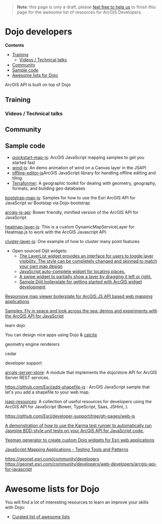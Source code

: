 > **Note**: this page is only a draft, please [feel free to help us](https://github.com/hhkaos/awesome-arcgis#contributions) to finish this page for the awesome list of resources for ArcGIS Developers.

# Dojo developers
<!-- START doctoc generated TOC please keep comment here to allow auto update -->
<!-- DON'T EDIT THIS SECTION, INSTEAD RE-RUN doctoc TO UPDATE -->
**Contents**

  - [Training](#training)
    - [Videos / Technical talks](#videos--technical-talks)
  - [Community](#community)
  - [Sample code](#sample-code)
- [Awesome lists for Dojo](#awesome-lists-for-dojo)

<!-- END doctoc generated TOC please keep comment here to allow auto update -->

ArcGIS API is built on top of Dojo

## Training
### Videos / Technical talks
## Community
## Sample code
* [quickstart-map-js](https://github.com/Esri/quickstart-map-js): ArcGIS JavaScript mapping samples to get you started fast
* [wind-js](https://github.com/Esri/wind-js): An demo animation of wind on a Canvas layer in the JSAPI
* [offline-editor-js](https://github.com/Esri/offline-editor-js)ArcGIS JavaScript library for handling offline editing and tiling.
* [Terraformer](https://github.com/Esri/Terraformer): A geographic toolkit for dealing with geometry, geography, formats, and building geo databases

[bootstrap-map-js](https://github.com/Esri/dojo-bootstrap-map-js): Samples for how to use the Esri ArcGIS API for JavaScript w/ Bootstap via Dojo-bootstrap

[arcgis-js-api](https://github.com/Esri/arcgis-js-api): Bower friendly, minified version of the ArcGIS API for JavaScript

[heatmap-layer-js](https://github.com/Esri/heatmap-layer-js): This is a custom DynamicMapServiceLayer for Heatmap.js to work with the ArcGIS Javascript API.

[cluster-layer-js](https://github.com/Esri/cluster-layer-js): One example of how to cluster many point features


* Open sourced Dijit widgets:
  * [The LayerList widget provides an interface for users to toggle layer visibility. The style can be completely changed and skinned to match your own map design](https://github.com/Esri/arcgis-dijit-layer-list)
  * [JavaScript auto-complete widget for locating places.](https://github.com/Esri/arcgis-dijit-geocoder-js)
  * [A swipe widget to partially show a layer by dragging it left or right.](https://github.com/Esri/arcgis-dijit-layer-swipe-js)
  * [Sample Dijit boilerplate for getting started with ArcGIS widget development](https://github.com/Esri/arcgis-dijit-sample-js)

[Responsive map viewer boilerplate for ArcGIS JS API based web mapping applications](https://github.com/Esri/responsive-map-js)


[Samples: Fly in space and look across the sea: demos and experiments with the ArcGIS API for JavaScript](https://github.com/jwasilgeo/esri-experiments)

learn dojo

You can design nice apps using Dojo & [calcite](../calcite)

geometry engine
renderers

cedar

developer support

[arcgis-server-store](https://github.com/thollingshead/arcgis-server-store):
A module that implements the dojo/store API for ArcGIS Server REST services.

https://github.com/Esri/add-shapefile-js : ArcGIS JavaScript sample that let's you add a shapefile to your web map.

[jsapi-resources](https://github.com/Esri/jsapi-resources): A collection of useful resources for developers using the ArcGIS API for JavaScript (Bower, TypeScript, Saas, JSHint, ).

https://github.com/Esri/developer-support/tree/gh-pages/web-js

[A demonstration of how to use the Karma test runner to automatically run Jasmine BDD-style unit tests on your ArcGIS API for JavaScript code.](https://github.com/tomwayson/esri-karma-tutorial)

[Yeoman generator to create custom Dojo widgets for Esri web applications](https://github.com/tomwayson/generator-esri-widget)

[JavaScript Mapping Applications - Testing Tools and Patterns](http://www.esri.com/videos/watch?videoid=4281&channelid=LegacyVideo&isLegacy=true&title=javascript-mapping-applications---testing-tools-and-patterns)

https://geonet.esri.com/community/developers
https://geonet.esri.com/community/developers/web-developers/arcgis-api-for-javascript

# Awesome lists for Dojo
You will find a lot of interesting resources to learn an improve your skills
with Dojo:
* [Curated list of awesome lists](https://github.com/sindresorhus/awesome)
